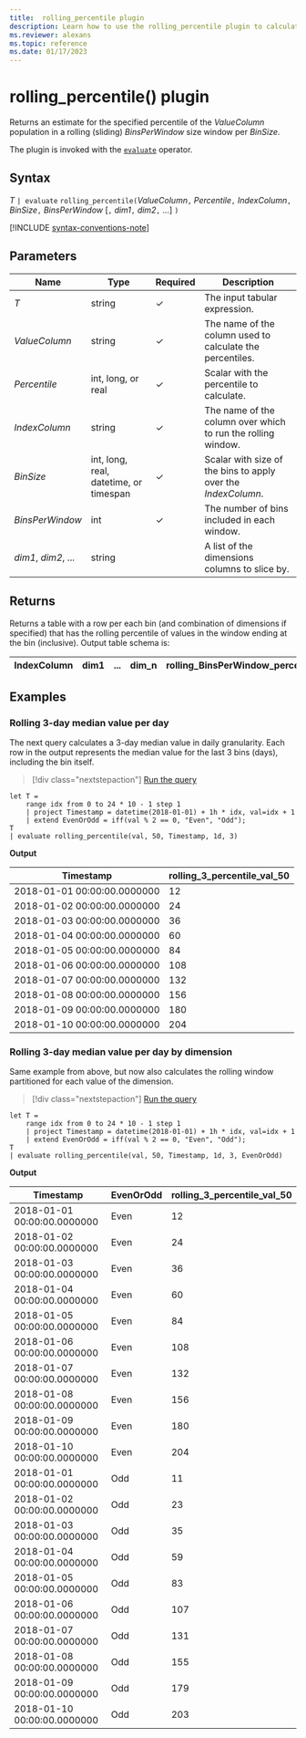 ```yaml
---
title:  rolling_percentile plugin
description: Learn how to use the rolling_percentile plugin to calculate an estimate of the rolling percentile per bin for the specified value column.
ms.reviewer: alexans
ms.topic: reference
ms.date: 01/17/2023
---
```

# rolling_percentile() plugin

Returns an estimate for the specified percentile of the *ValueColumn* population in a rolling (sliding) *BinsPerWindow* size window per *BinSize*.

The plugin is invoked with the [`evaluate`](evaluate-operator.md) operator.

## Syntax

*T* `| evaluate` `rolling_percentile(`*ValueColumn*`,` *Percentile*`,` *IndexColumn*`,` *BinSize*`,` *BinsPerWindow*  [`,` *dim1*`,` *dim2*`,` ...] `)`

[!INCLUDE [syntax-conventions-note](../../includes/syntax-conventions-note.md)]

## Parameters

| Name | Type | Required | Description |
|--|--|--|--|
| *T*| string | &check; | The input tabular expression.|
| *ValueColumn*| string | &check;| The name of the column used to calculate the percentiles.|
| *Percentile*| int, long, or real | &check;| Scalar with the percentile to calculate.|
| *IndexColumn*| string | &check;| The name of the column over which to run the rolling window.|
| *BinSize*| int, long, real, datetime, or timespan | &check;| Scalar with size of the bins to apply over the *IndexColumn*.|
| *BinsPerWindow*| int | &check;| The number of bins included in each window.|
| *dim1*, *dim2*, ... | string | | A list of the dimensions columns to slice by.|

## Returns

Returns a table with a row per each bin (and combination of dimensions if specified) that has the rolling percentile of values in the window ending at the bin (inclusive).
Output table schema is:

|IndexColumn|dim1|...|dim_n|rolling_BinsPerWindow_percentile_ValueColumn_Pct
|---|---|---|---|---|

## Examples

### Rolling 3-day median value per day

The next query calculates a 3-day median value in daily granularity. Each row in the output represents the median value for the last 3 bins (days), including the bin itself.

> [!div class="nextstepaction"]
> <a href="https://dataexplorer.azure.com/clusters/help/databases/Samples?query=H4sIAAAAAAAAAz2OwQqDMAyG7z7FjzDQWaF1GwyGx529eB9io+uotdRueNjDL+5gCYSQ7/9SSxEtaiTgFzo3EoxeMYR5gkScUZ1xhJIoobBE8lB/9Asf5hf1nDYTLbGbPFt0FynynFVSXUupuHIUUE92sFbg09l68xe7htZITuP+IdeERmu2mGHIGMQBFeoaUiDd1il3BtL8lrRAwlGG3nwRYbbWuPHhKfTkorG05QUuHN2/J6C0wCn/AfIZwjfyAAAA" target="_blank">Run the query</a>

```kusto
let T = 
    range idx from 0 to 24 * 10 - 1 step 1
    | project Timestamp = datetime(2018-01-01) + 1h * idx, val=idx + 1
    | extend EvenOrOdd = iff(val % 2 == 0, "Even", "Odd");
T  
| evaluate rolling_percentile(val, 50, Timestamp, 1d, 3)
```

**Output**

|Timestamp|rolling_3_percentile_val_50|
|---|---|
|2018-01-01 00:00:00.0000000| 12|
|2018-01-02 00:00:00.0000000| 24|
|2018-01-03 00:00:00.0000000| 36|
|2018-01-04 00:00:00.0000000| 60|
|2018-01-05 00:00:00.0000000| 84|
|2018-01-06 00:00:00.0000000| 108|
|2018-01-07 00:00:00.0000000| 132|
|2018-01-08 00:00:00.0000000| 156|
|2018-01-09 00:00:00.0000000| 180|
|2018-01-10 00:00:00.0000000| 204|

### Rolling 3-day median value per day by dimension

Same example from above, but now also calculates the rolling window partitioned for each value of the dimension.

> [!div class="nextstepaction"]
> <a href="https://dataexplorer.azure.com/clusters/help/databases/Samples?query=H4sIAAAAAAAAA0WOQQuDMAyF7/6KhzDQWaF1GwyGx529eB9io+uoVWonHvbjF3dwIRBC3vteLAXUKBGByzeuJxi9ovPjAIkwojjjCCWRQ2EONEH9pB9MfnxRy24z0ByaYWKKbgIF3pNCqmsuFXeKDOrJDMYKLI0tN362Y2gN5DTuC7nKV1ozxXRdwkIcUKAsIQXi7RzzZEGc3qIaiNjKojcnwo/WGtc/JvItuWAsbX6BC1v39wSUFjiJf1T6BZy1q2z9AAAA" target="_blank">Run the query</a>

```kusto
let T = 
    range idx from 0 to 24 * 10 - 1 step 1
    | project Timestamp = datetime(2018-01-01) + 1h * idx, val=idx + 1
    | extend EvenOrOdd = iff(val % 2 == 0, "Even", "Odd");
T  
| evaluate rolling_percentile(val, 50, Timestamp, 1d, 3, EvenOrOdd)
```

**Output**

|Timestamp| EvenOrOdd| rolling_3_percentile_val_50|
|---|---|---|
|2018-01-01 00:00:00.0000000| Even| 12|
|2018-01-02 00:00:00.0000000| Even| 24|
|2018-01-03 00:00:00.0000000| Even| 36|
|2018-01-04 00:00:00.0000000| Even| 60|
|2018-01-05 00:00:00.0000000| Even| 84|
|2018-01-06 00:00:00.0000000| Even| 108|
|2018-01-07 00:00:00.0000000| Even| 132|
|2018-01-08 00:00:00.0000000| Even| 156|
|2018-01-09 00:00:00.0000000| Even| 180|
|2018-01-10 00:00:00.0000000| Even| 204|
|2018-01-01 00:00:00.0000000| Odd| 11|
|2018-01-02 00:00:00.0000000| Odd|    23|
|2018-01-03 00:00:00.0000000| Odd| 35|
|2018-01-04 00:00:00.0000000| Odd| 59|
|2018-01-05 00:00:00.0000000| Odd| 83|
|2018-01-06 00:00:00.0000000| Odd| 107|
|2018-01-07 00:00:00.0000000| Odd| 131|
|2018-01-08 00:00:00.0000000| Odd| 155|
|2018-01-09 00:00:00.0000000| Odd| 179|
|2018-01-10 00:00:00.0000000| Odd| 203|
